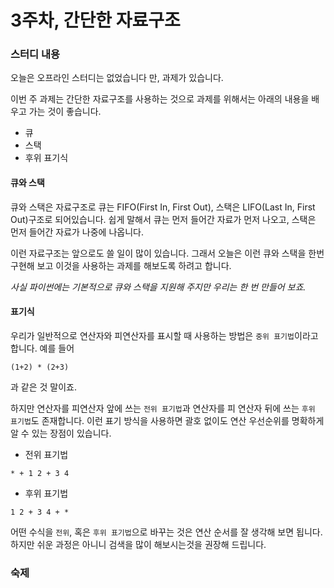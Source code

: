 # 3주차, 간단한 자료구조

### 스터디 내용
오늘은 오프라인 스터디는 없었습니다 만, 과제가 있습니다.

이번 주 과제는 간단한 자료구조를 사용하는 것으로 과제를 위해서는 아래의 내용을 배우고 가는 것이 좋습니다.

- 큐
- 스택
- 후위 표기식

#### 큐와 스택
큐와 스택은 자료구조로 큐는 FIFO(First In, First Out), 스택은 LIFO(Last In, First Out)구조로 되어있습니다. 쉽게 말해서 큐는 먼저 들어간 자료가 먼저 나오고, 스택은 먼저 들어간 자료가 나중에 나옵니다.

이런 자료구조는 앞으로도 쓸 일이 많이 있습니다. 그래서 오늘은 이런 큐와 스택을 한번 구현해 보고 이것을 사용하는 과제를 해보도록 하려고 합니다.

*사실 파이썬에는 기본적으로 큐와 스택을 지원해 주지만 우리는 한 번 만들어 보죠.*

#### 표기식
우리가 일반적으로 연산자와 피연산자를 표시할 때 사용하는 방법은 `중위 표기법`이라고 합니다. 예를 들어 
```
(1+2) * (2+3)
```
과 같은 것 말이죠.

하지만 연산자를 피연산자 앞에 쓰는 `전위 표기법`과 연산자를 피 연산자 뒤에 쓰는 `후위 표기법`도 존재합니다.
이런 표기 방식을 사용하면 괄호 없이도 연산 우선순위를 명확하게 알 수 있는 장점이 있습니다.

- 전위 표기법

```
* + 1 2 + 3 4
```
- 후위 표기법

```
1 2 + 3 4 + *
```

어떤 수식을 `전위`, 혹은 `후위 표기법`으로 바꾸는 것은 연산 순서를 잘 생각해 보면 됩니다. 하지만 쉬운 과정은 아니니 검색을 많이 해보시는것을 권장해 드립니다.

### 숙제
